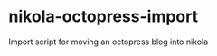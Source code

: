 nikola-octopress-import
=======================

Import script for moving an octopress blog into nikola
